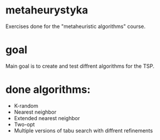 # metaheurystyka
Exercises done for the "metaheuristic algorithms" course.
# goal
Main goal is to create and test diffrent algorithms for the TSP. 
# done algorithms:
- K-random
- Nearest neighbor
- Extended nearest neighbor
- Two-opt
- Multiple versions of tabu search with diffrent refinements
